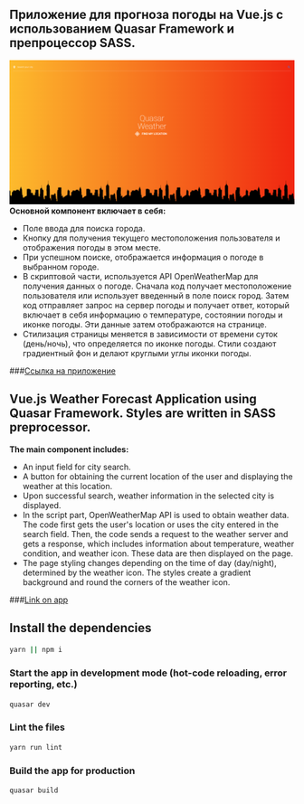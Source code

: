 ## Приложение для прогноза погоды на Vue.js с использованием Quasar Framework и препроцессор SASS.
![preview](src/assets/preview-img.png "weather-quasar")
**Основной компонент включает в себя:**

* Поле ввода для поиска города.
* Кнопку для получения текущего местоположения пользователя и отображения погоды в этом месте.
* При успешном поиске, отображается информация о погоде в выбранном городе.
* В скриптовой части, используется API OpenWeatherMap для получения данных о погоде. Сначала код получает местоположение пользователя или использует введенный в поле поиск город. Затем код отправляет запрос на сервер погоды и получает ответ, который включает в себя информацию о температуре, состоянии погоды и иконке погоды. Эти данные затем отображаются на странице.
* Стилизация страницы меняется в зависимости от времени суток (день/ночь), что определяется по иконке погоды. Стили создают градиентный фон и делают круглыми углы иконки погоды.

###[Ссылка на приложение](https://den-dev97.github.io/weather-quasar/dist/spa/#/ "weather-quasar")

## Vue.js Weather Forecast Application using Quasar Framework. Styles are written in SASS preprocessor.

**The main component includes:**

* An input field for city search.
* A button for obtaining the current location of the user and displaying the weather at this location.
* Upon successful search, weather information in the selected city is displayed.
* In the script part, OpenWeatherMap API is used to obtain weather data. The code first gets the user's location or uses the city entered in the search field. Then, the code sends a request to the weather server and gets a response, which includes information about temperature, weather condition, and weather icon. These data are then displayed on the page.
* The page styling changes depending on the time of day (day/night), determined by the weather icon. The styles create a gradient background and round the corners of the weather icon.

###[Link on app](https://den-dev97.github.io/weather-quasar/dist/spa/#/ "weather-quasar")

## Install the dependencies
```bash
yarn || npm i
```
### Start the app in development mode (hot-code reloading, error reporting, etc.)
```bash
quasar dev
```
### Lint the files
```bash
yarn run lint
```
### Build the app for production
```bash
quasar build
```
